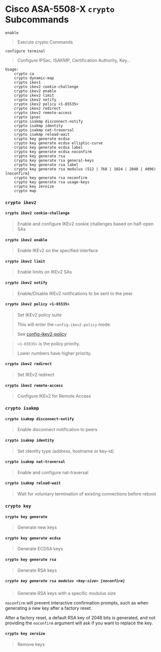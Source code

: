 # Cisco ASA-5508-X `crypto` Subcommands

`enable`

> Execute crypto Commands

`configure terminal`

> Configure IPSec, ISAKMP, Certification Authority, Key...

```
Usage:
    crypto ca
    crypto dynamic-map
    crypto ikev1
    crypto ikev2 cookie-challenge
    crypto ikev2 enable
    crypto ikev2 limit
    crypto ikev2 notify
    crypto ikev2 policy <1-65535>
    crypto ikev2 redirect
    crypto ikev2 remote-access
    crypto ipsec
    crypto isakmp disconnect-notify
    crypto isakmp identity
    crypto isakmp nat-traversal
    crypto isakmp reload-wait
    crypto key generate ecdsa
    crypto key generate ecdsa elliptic-curve
    crypto key generate ecdsa label
    crypto key generate ecdsa noconfirm
    crypto key generate rsa
    crypto key generate rsa general-keys
    crypto key generate rsa label
    crypto key generate rsa modulus (512 | 768 | 1024 | 2048 | 4096) [noconfirm]
    crypto key generate rsa noconfirm
    crypto key generate rsa usage-keys
    crypto key zeroize
    crypto map
```

### `crypto ikev2`

#### `crypto ikev2 cookie-challenge`

> Enable and configure IKEv2 cookie challenges based on half-open SAs

#### `crypto ikev2 enable`

> Enable IKEv2 on the specified interface

#### `crypto ikev2 limit`

> Enable limits on IKEv2 SAs

#### `crypto ikev2 notify`

> Enable/Disable IKEv2 notifications to be sent to the peer

#### `crypto ikev2 policy <1-65535>`

> Set IKEv2 policy suite
>
> This will enter the `config-ikev2-policy` mode.
>
> See [config-ikev2-policy](config-ikev2-policy.md)

> `<1-65535>` is the policy priority.
>
> Lower numbers have higher priority.

#### `crypto ikev2 redirect`

> Set IKEv2 redirect

#### `crypto ikev2 remote-access`

> Configure IKEv2 for Remote Access

### `crypto isakmp`

#### `crypto isakmp disconnect-notify`

> Enable disconnect notification to peers

#### `crypto isakmp identity`

> Set identity type (address, hostname or key-id)

#### `crypto isakmp nat-traversal`

> Enable and configure nat-traversal

#### `crypto isakmp reload-wait`

> Wait for voluntary termination of existing connections before reboot

### `crypto key`

#### `crypto key generate`

> Generate new keys

#### `crypto key generate ecdsa`

> Generate ECDSA keys

#### `crypto key generate rsa`

> Generate RSA keys

##### `crypto key generate rsa modulus <key-size> [noconfirm]`

> Generate RSA keys with a specific modulus size

`noconfirm` will prevent interactive confirmation prompts, such as when
generating a new key after a factory reset.

After a factory reset, a default RSA key of 2048 bits is generated, and not
providing the `noconfirm` argument will ask if you want to replace the key.

#### `crypto key zeroize`

> Remove keys
